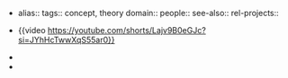 - alias::
  tags:: concept, theory
  domain::
  people::
  see-also::
  rel-projects::
  
- {{video https://youtube.com/shorts/Lajv9B0eGJc?si=JYhHcTwwXqS55ar0}}
-
-

